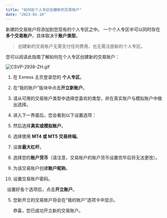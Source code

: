 ```yaml
---
title: "如何在个人专区创建新的交易账户"
date: "2023-01-10"
---
```


新建的交易账户将添加到您现有的个人专区之中。 一个个人专区中可以同时存在**多个交易账户**，具体取决于**账户类型**。

> 创建新的交易账户无需支付任何费用，也无需注册新的个人专区。

您可以阅读此指南了解如何在个人专区创建新的交易账户：

![CSVP-2938-ZH.gif](https://cdn.jsdelivr.net/gh/jarlin8/OSS@main/exhelp/CSVP-2938-ZH.gif)

1. 在 Exness 主页登录您的 **个人专区**。
2. 在“我的账户”版块中点击**开立新账户**。
3. 请从可用的交易账户类型中选择您喜欢的类型，并在真实账户与模拟账户中做出选择。
4. 进入下一界面后，您会看到以下设置选项：

1. 然后选择**真实或模拟账户**。
2. 选择使用 **MT4 或 MT5 交易终端**。
3. 设置**最大杠杆**。
4. 选择您的**账户货币**（请注意，交易账户的账户货币设置完毕后将无法更改）。
5. 为该交易账户创建**账户昵称**。
6. 设置交易账户密码。 

 设置好各个选项后，点击**开立账户**。

5. 您新开立的交易账户将会在“我的账户”选项卡中显示。

      恭喜，您已成功开立新的交易账户。
